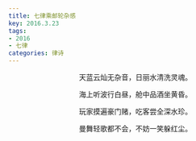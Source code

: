 ```yaml
---
title: 七律乘邮轮杂感
key: 2016.3.23
tags: 
- 2016
- 七律
categories: 律诗
---
```


<p align="center">天蓝云灿无杂音，日丽水清洗灵魂。
</p>
<p align="center">海上听波行白昼，舱中品酒坐黄昏。
</p>
<p align="center">玩家摸遍豪门赌，吃客尝全深水珍。
</p>
<p align="center">曼舞轻歌都不会，不妨一笑躲红尘。
</p>
